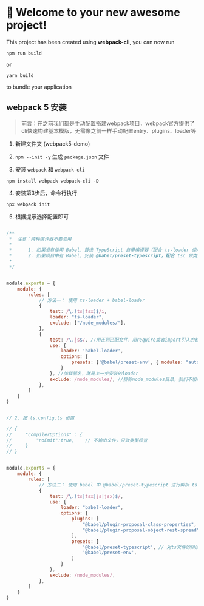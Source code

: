 # 🚀 Welcome to your new awesome project!

This project has been created using **webpack-cli**, you can now run

```
npm run build
```

or

```
yarn build
```

to bundle your application



## webpack 5 安装

> 前言：在之前我们都是手动配置搭建webpack项目，webpack官方提供了cli快速构建基本模版，无需像之前一样手动配置entry、plugins、loader等

1. 新建文件夹 (webpack5-demo)

2. ```npm --init -y``` 生成 ```package.json``` 文件

3. 安装 ```webpack``` 和 ```webpack-cli```
```base
npm install webpack webpack-cli -D
```

4. 安装第3步后，命令行执行
```base
npx webpack init
```

5. 根据提示选择配置即可

```js

/**
 *  注意：两种编译器不要混用
 * 
 *      1. 如果没有使用 Babel，首选 TypeScript 自带编译器（配合 ts-loader 使用）
 *      2. 如果项目中有 Babel，安装 @babel/preset-typescript，配合 tsc 做类型检查
 *  
 */


module.exports = {
    module: {
        rules: [
            // 方法一： 使用 ts-loader + babel-loader 
            {
                test: /\.(ts|tsx)$/i,
                loader: "ts-loader",
                exclude: ["/node_modules/"],
            },
            {
                test: /\.js$/, //用正则匹配文件，用require或者import引入的都会匹配到
                use: {
                    loader: 'babel-loader',
                    options: {
                        presets: ['@babel/preset-env', { modules: "auto" }]
                    }
                }, //加载器名，就是上一步安装的loader
                exclude: /node_modules/, //排除node_modules目录，我们不加载node模块中的js哦~
            },
        ]
    }
}


// 2. 把 ts.config.ts 设置 

// {
//     "compilerOptions" : {
//         "noEmit":true,    // 不输出文件，只做类型检查
//     }
// }
 

module.exports = {
    module: {
        rules: [
            // 方法二： 使用 babel 中 @babel/preset-typescript 进行解析 ts
            {
                test: /\.(ts|tsx|js|jsx)$/,
                use: {
                    loader: "babel-loader",
                    options: {
                        plugins: [
                            "@babel/plugin-proposal-class-properties", // 支持类属性
                            "@babel/plugin-proposal-object-rest-spread" // 支持剩余扩展操作符
                        ],
                        presets: [
                            '@babel/preset-typescript', // 对ts文件的预设
                            '@babel/preset-env',
                        ]
                    }
                },
                exclude: /node_modules/,
            },
        ]
    }
}

```

